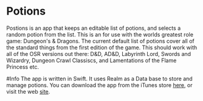 # Potions
Postions is an app that keeps an editable list of potions, and selects a random potion from the list. 
This is an for use with the worlds greatest role game: Dungeon's & Dragons. The current default list of potions 
cover all of the standard things from the first edition of the game. This should work with all of the OSR versions out there:
D&D, AD&D, Labyrinth Lord, Swords and Wizardry, Dungeon Crawl Classiscs, and Lamentations of the Flame Princess etc. 

#Info
The app is written in Swift. It uses Realm as a Data base to store and manage potions. You can download the app from the 
iTunes store [here](https://itunes.apple.com/us/app/potions-generator/id951378721?mt=8), or visit the web 
[site](http://webdevils.com/potions/).

